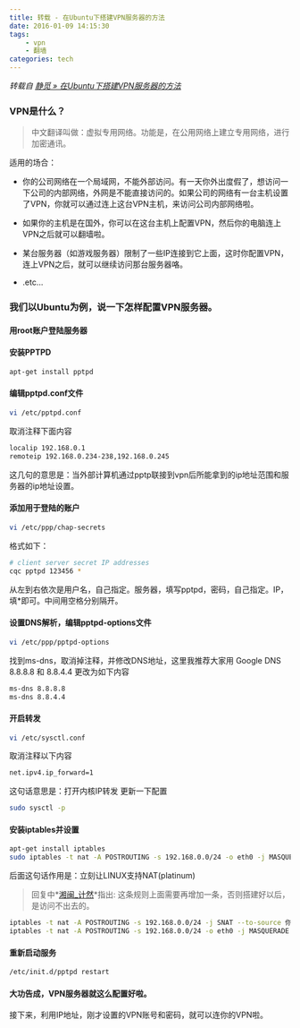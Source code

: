 ```yaml
---
title: 转载 - 在Ubuntu下搭建VPN服务器的方法
date: 2016-01-09 14:15:30
tags:
    - vpn
    - 翻墙
categories: tech
---
```


*转载自 [静觅 » 在Ubuntu下搭建VPN服务器的方法](http://cuiqingcai.com/512.html)*

### VPN是什么？
>中文翻译叫做：虚拟专用网络。功能是，在公用网络上建立专用网络，进行加密通讯。

适用的场合：

- 你的公司网络在一个局域网，不能外部访问。有一天你外出度假了，想访问一下公司的内部网络，外网是不能直接访问的。如果公司的网络有一台主机设置了VPN，你就可以通过连上这台VPN主机，来访问公司内部网络啦。

- 如果你的主机是在国外，你可以在这台主机上配置VPN，然后你的电脑连上VPN之后就可以翻墙啦。

- 某台服务器（如游戏服务器）限制了一些IP连接到它上面，这时你配置VPN，连上VPN之后，就可以继续访问那台服务器咯。

- .etc…

### 我们以Ubuntu为例，说一下怎样配置VPN服务器。

#### 用root账户登陆服务器

#### 安装PPTPD
```sh
apt-get install pptpd
```

#### 编辑pptpd.conf文件
```sh
vi /etc/pptpd.conf
```
取消注释下面内容
```sh
localip 192.168.0.1
remoteip 192.168.0.234-238,192.168.0.245
```
这几句的意思是：当外部计算机通过pptp联接到vpn后所能拿到的ip地址范围和服务器的ip地址设置。

#### 添加用于登陆的账户
```sh
vi /etc/ppp/chap-secrets
```
格式如下：
```sh
# client server secret IP addresses
cqc pptpd 123456 *
```
从左到右依次是用户名，自己指定。服务器，填写pptpd，密码，自己指定。IP，填*即可。中间用空格分别隔开。

#### 设置DNS解析，编辑pptpd-options文件
```sh
vi /etc/ppp/pptpd-options
```
找到ms-dns，取消掉注释，并修改DNS地址，这里我推荐大家用
Google DNS 8.8.8.8 和 8.8.4.4
更改为如下内容
```sh
ms-dns 8.8.8.8
ms-dns 8.8.4.4
```

#### 开启转发
```sh
vi /etc/sysctl.conf
```
取消注释以下内容
```sh
net.ipv4.ip_forward=1
```
这句话意思是：打开内核IP转发
更新一下配置
```sh
sudo sysctl -p
```

#### 安装iptables并设置
```sh
apt-get install iptables
sudo iptables -t nat -A POSTROUTING -s 192.168.0.0/24 -o eth0 -j MASQUERADE
```
后面这句话作用是：立刻让LINUX支持NAT(platinum)
> 回复中*[湘闽_计然](http://weibo.com/hexiangmin)*指出: 这条规则上面需要再增加一条，否则搭建好以后，是访问不出去的。
```sh
iptables -t nat -A POSTROUTING -s 192.168.0.0/24 -j SNAT --to-source 你的公网IP
iptables -t nat -A POSTROUTING -s 192.168.0.0/24 -o eth0 -j MASQUERADE
```

#### 重新启动服务
```sh
/etc/init.d/pptpd restart
```

#### 大功告成，VPN服务器就这么配置好啦。

接下来，利用IP地址，刚才设置的VPN账号和密码，就可以连你的VPN啦。
